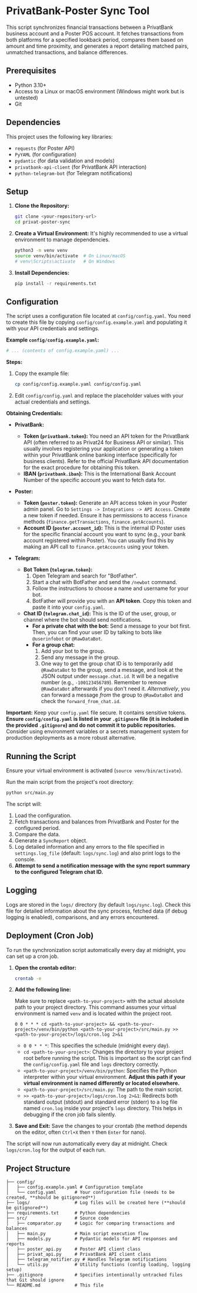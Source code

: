# PrivatBank-Poster Sync Tool

This script synchronizes financial transactions between a PrivatBank business account and a Poster POS account. It fetches transactions from both platforms for a specified lookback period, compares them based on amount and time proximity, and generates a report detailing matched pairs, unmatched transactions, and balance differences.

## Prerequisites

*   Python 3.10+
*   Access to a Linux or macOS environment (Windows might work but is untested)
*   Git

## Dependencies

This project uses the following key libraries:
*   `requests` (for Poster API)
*   `PyYAML` (for configuration)
*   `pydantic` (for data validation and models)
*   `privatbank-api-client` (for PrivatBank API interaction)
*   `python-telegram-bot` (for Telegram notifications)

## Setup

1.  **Clone the Repository:**
    ```bash
    git clone <your-repository-url>
    cd privat-poster-sync
    ```

2.  **Create a Virtual Environment:**
    It's highly recommended to use a virtual environment to manage dependencies.
    ```bash
    python3 -m venv venv
    source venv/bin/activate  # On Linux/macOS
    # venv\Scripts\activate   # On Windows
    ```

3.  **Install Dependencies:**
    ```bash
    pip install -r requirements.txt
    ```

## Configuration

The script uses a configuration file located at `config/config.yaml`. You need to create this file by copying `config/config.example.yaml` and populating it with your API credentials and settings.

**Example `config/config.example.yaml`:**
```yaml
# ... (contents of config.example.yaml) ...
```

**Steps:**

1.  Copy the example file:
    ```bash
    cp config/config.example.yaml config/config.yaml
    ```
2.  Edit `config/config.yaml` and replace the placeholder values with your actual credentials and settings.

**Obtaining Credentials:**

*   **PrivatBank:**
    *   **Token (`privatbank.token`):** You need an API token for the PrivatBank API (often referred to as Privat24 for Business API or similar). This usually involves registering your application or generating a token within your PrivatBank online banking interface (specifically for business clients). Refer to the official PrivatBank API documentation for the exact procedure for obtaining this token.
    *   **IBAN (`privatbank.iban`):** This is the International Bank Account Number of the specific account you want to fetch data for.

*   **Poster:**
    *   **Token (`poster.token`):** Generate an API access token in your Poster admin panel. Go to `Settings -> Integrations -> API Access`. Create a new token if needed. Ensure it has permissions to access `finance` methods (`finance.getTransactions`, `finance.getAccounts`).
    *   **Account ID (`poster.account_id`):** This is the internal ID Poster uses for the specific financial account you want to sync (e.g., your bank account registered within Poster). You can usually find this by making an API call to `finance.getAccounts` using your token.

*   **Telegram:**
    *   **Bot Token (`telegram.token`):**
        1.  Open Telegram and search for "BotFather".
        2.  Start a chat with BotFather and send the `/newbot` command.
        3.  Follow the instructions to choose a name and username for your bot.
        4.  BotFather will provide you with an **API token**. Copy this token and paste it into your `config.yaml`.
    *   **Chat ID (`telegram.chat_id`):** This is the ID of the user, group, or channel where the bot should send notifications.
        *   **For a private chat with the bot:** Send a message to your bot first. Then, you can find your user ID by talking to bots like `@userinfobot` or `@RawDataBot`.
        *   **For a group chat:**
            1.  Add your bot to the group.
            2.  Send any message in the group.
            3.  One way to get the group chat ID is to temporarily add `@RawDataBot` to the group, send a message, and look at the JSON output under `message.chat.id`. It will be a negative number (e.g., `-100123456789`). Remember to remove `@RawDataBot` afterwards if you don't need it.
            *Alternatively*, you can forward a message *from* the group to `@RawDataBot` and check the `forward_from_chat.id`.

**Important:** Keep your `config.yaml` file secure. It contains sensitive tokens. **Ensure `config/config.yaml` is listed in your `.gitignore` file (it is included in the provided `.gitignore`) and do not commit it to public repositories.** Consider using environment variables or a secrets management system for production deployments as a more robust alternative.

## Running the Script

Ensure your virtual environment is activated (`source venv/bin/activate`).

Run the main script from the project's root directory:

```bash
python src/main.py
```

The script will:

1.  Load the configuration.
2.  Fetch transactions and balances from PrivatBank and Poster for the configured period.
3.  Compare the data.
4.  Generate a `SyncReport` object.
5.  Log detailed information and any errors to the file specified in `settings.log_file` (default: `logs/sync.log`) and also print logs to the console.
6.  **Attempt to send a notification message with the sync report summary to the configured Telegram chat ID.**

## Logging

Logs are stored in the `logs/` directory (by default `logs/sync.log`). Check this file for detailed information about the sync process, fetched data (if debug logging is enabled), comparisons, and any errors encountered.

## Deployment (Cron Job)

To run the synchronization script automatically every day at midnight, you can set up a cron job.

1.  **Open the crontab editor:**
    ```bash
    crontab -e
    ```

2.  **Add the following line:**

    Make sure to replace `<path-to-your-project>` with the actual absolute path to your project directory. This command assumes your virtual environment is named `venv` and is located within the project root.

    ```cron
    0 0 * * * cd <path-to-your-project> && <path-to-your-project>/venv/bin/python <path-to-your-project>/src/main.py >> <path-to-your-project>/logs/cron.log 2>&1
    ```

    *   `0 0 * * *`: This specifies the schedule (midnight every day).
    *   `cd <path-to-your-project>`: Changes the directory to your project root before running the script. This is important so the script can find the `config/config.yaml` file and `logs` directory correctly.
    *   `<path-to-your-project>/venv/bin/python`: Specifies the Python interpreter within your virtual environment. **Adjust this path if your virtual environment is named differently or located elsewhere.**
    *   `<path-to-your-project>/src/main.py`: The path to the main script.
    *   `>> <path-to-your-project>/logs/cron.log 2>&1`: Redirects both standard output (stdout) and standard error (stderr) to a log file named `cron.log` inside your project's `logs` directory. This helps in debugging if the cron job fails silently.

3.  **Save and Exit:** Save the changes to your crontab (the method depends on the editor, often `Ctrl+X` then `Y` then `Enter` for nano).

The script will now run automatically every day at midnight. Check `logs/cron.log` for the output of each run.

## Project Structure

```
├── config/
│   ├── config.example.yaml # Configuration template
│   └── config.yaml       # Your configuration file (needs to be created, **should be gitignored**)
├── logs/                 # Log files will be created here (**should be gitignored**)
├── requirements.txt      # Python dependencies
├── src/                  # Source code
│   ├── comparator.py     # Logic for comparing transactions and balances
│   ├── main.py           # Main script execution flow
│   ├── models.py         # Pydantic models for API responses and reports
│   ├── poster_api.py     # Poster API client class
│   ├── privat_api.py     # PrivatBank API client class
│   ├── telegram_notifier.py # Handles Telegram notifications
│   └── utils.py          # Utility functions (config loading, logging setup)
├── .gitignore            # Specifies intentionally untracked files that Git should ignore
└── README.md             # This file
```

